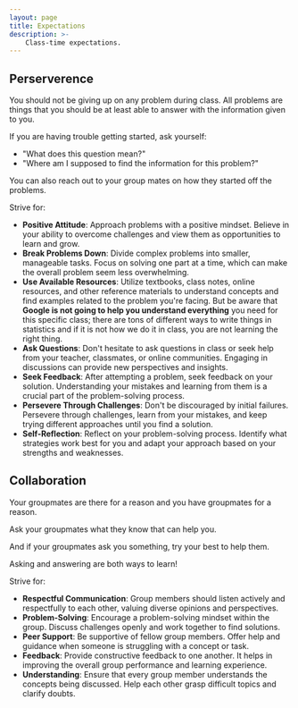 ```yaml
---
layout: page
title: Expectations
description: >-
    Class-time expectations.
---
```


## Perserverence

You should not be giving up on any problem during class. All problems are things that you should be at least able to answer with the information given to you.

If you are having trouble getting started, ask yourself:
- "What does this question mean?"
- "Where am I supposed to find the information for this problem?"

You can also reach out to your group mates on how they started off the problems.

Strive for:
- **Positive Attitude**: Approach problems with a positive mindset. Believe in your ability to overcome challenges and view them as opportunities to learn and grow.
- **Break Problems Down**: Divide complex problems into smaller, manageable tasks. Focus on solving one part at a time, which can make the overall problem seem less overwhelming.
- **Use Available Resources**: Utilize textbooks, class notes, online resources, and other reference materials to understand concepts and find examples related to the problem you're facing. But be aware that **Google is not going to help you understand everything** you need for this specific class; there are tons of different ways to write things in statistics and if it is not how we do it in class, you are not learning the right thing.
- **Ask Questions**: Don't hesitate to ask questions in class or seek help from your teacher, classmates, or online communities. Engaging in discussions can provide new perspectives and insights.
- **Seek Feedback**: After attempting a problem, seek feedback on your solution. Understanding your mistakes and learning from them is a crucial part of the problem-solving process.
- **Persevere Through Challenges**: Don't be discouraged by initial failures. Persevere through challenges, learn from your mistakes, and keep trying different approaches until you find a solution.
- **Self-Reflection**: Reflect on your problem-solving process. Identify what strategies work best for you and adapt your approach based on your strengths and weaknesses.

## Collaboration

Your groupmates are there for a reason and you have groupmates for a reason.

Ask your groupmates what they know that can help you.

And if your groupmates ask you something, try your best to help them.

Asking and answering are both ways to learn!

Strive for:
- **Respectful Communication**: Group members should listen actively and respectfully to each other, valuing diverse opinions and perspectives.
- **Problem-Solving**: Encourage a problem-solving mindset within the group. Discuss challenges openly and work together to find solutions.
- **Peer Support**: Be supportive of fellow group members. Offer help and guidance when someone is struggling with a concept or task.
- **Feedback**: Provide constructive feedback to one another. It helps in improving the overall group performance and learning experience.
- **Understanding**: Ensure that every group member understands the concepts being discussed. Help each other grasp difficult topics and clarify doubts.